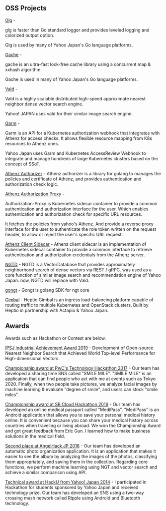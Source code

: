 OSS Projects
------------

[Glg](https://github.com/kpango/glg) -

glg is faster than Go standard logger and provides leveled logging and colorized output option.

Glg is used by many of Yahoo Japan's Go language platforms.

[Gache](https://github.com/kpango/gache) -

gache is an ultra-fast lock-free cache library using a concurrent map & xxhash algorithm.

Gache is used in many of Yahoo Japan's Go language platforms.

[Vald](https://github.com/vdaas/vald) -

Vald is a highly scalable distributed high-speed approximate nearest neighbor dense vector search engine.

Yahoo! JAPAN uses vald for their similar image search engine.

[Garm](https://github.com/yahoojapan/garm) -

Garm is an API for a Kubernetes authorization webhook that integrates with Athenz for access checks. It allows flexible resource mapping from K8s resources to Athenz ones.

Yahoo Japan uses Garm and Kubernetes AccessReview Webhook to integrate and manage hundreds of large Kubernetes clusters based on the concept of SSoT.

[Athenz Authorizer](https://github.com/yahoojapan/athenz-authorizer) - Athenz authorizer is a library for golang to manages the policies and certificate of Athenz, and provides authentication and authorization check logic.

[Athenz Authorization Proxy](https://github.com/yahoojapan/authorization-proxy) -

Authorization-Proxy is Kubernetes sidecar container to provide a common authentication and authorization interface for the user. Which enables authentication and authorization check for specific URL resources.

It fetches the policies from yahoo's Athenz. And provide a reverse proxy interface for the user to authenticate the role token written on the request header, to allow or reject the user's specific URL request.

[Athenz Client Sidecar](https://github.com/yahoojapan/athenz-client-sidecar) - Athenz client sidecar is an implementation of Kubernetes sidecar container to provide a common interface to retrieve authentication and authorization credentials from the Athenz server.

[NGTD](https://github.com/yahoojapan/ngtd) - NGTD is a VectorDatabase that provides approximately neighborhood search of dense vectors via REST / gRPC. was used as a core function of similar image search and recommendation engine of Yahoo Japan. now, NGTD will replace with Vald.

[gongt](https://github.com/yahoojapan/gongt) - Gongt is golang SDK for ngt core

[Gimbal](https://github.com/heptio/gimbal) - Heptio Gimbal is an ingress load-balancing platform capable of routing traffic to multiple Kubernetes and OpenStack clusters. Built by Heptio in partnership with Actapio & Yahoo Japan.

Awards
------

Awards such as Hackathon or Contest are below.

[IPSJ Industrial Achievement Award 2019](https://www.ipsj.or.jp/english/organization/aboutipsj/award/gyoseki.html) - Development of Open-source Nearest Neighbor Search that Achieved World Top-level Performance for High-dimensional Vectors.

[Championship award at PwC's Technology Hackathon 2017](https://www.facebook.com/PwCJapan/posts/1234088506626798) - Our team has developed a sharing time SNS called "SMILE MILE". "SMILE MILE" is an application that can find people who act with me at events such as Tokyo 2020. Finally, when two people take pictures, we analyze facial images by machine learning & evaluate "degree of smile", and users can stock "smile miles".

[Championship award at SB Cloud Hackathon 2016](https://www.facebook.com/SBCloud/photos/a.1092206347516664/1108994632504502/?type=1&theater) - Our team has developed an online medical passport called "MediPass". "MediPass" is an Android application that allows you to save your personal medical history online. It is convenient because you can share your medical history across countries when traveling or living abroad. We won the Championship Award and got great feedback from Eric Gun. I learned how to make business solutions in the medical field.

[Second place at AngelHack JP 2016](https://givery.co.jp/press/821/) - Our team has developed an automatic photo organization application. It is an application that makes it easier to see the album by analyzing the images of the photos, classifying them appropriately, and saving them in the collection. Regarding core functions, we perform machine learning using NGT and vector search and achieve a similar comparison using API.

[Technical award at HackU from Yahoo! Japan 2014](https://hacku.yahoo.co.jp/tokai2014/) - I participated in Hackathon for students sponsored by Yahoo Japan and received technology prize. Our team has developed an SNS using a two-way crossing mesh network called Ripple using Android and Bluetooth technology.


